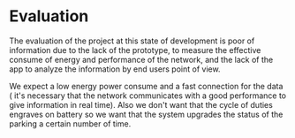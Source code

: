 # Evaluation
The evaluation of the project at this state of development is poor of information due to the lack of the prototype, to measure the effective consume of energy and performance of the network, and the lack of the app to analyze the information by end users point of view.

We expect a low energy power consume and a fast connection for the data ( it's necessary that the network communicates with a good performance to give information in real time). Also we don't want that the cycle of duties engraves on battery so we want that the system upgrades the status of the parking a certain number of time.
